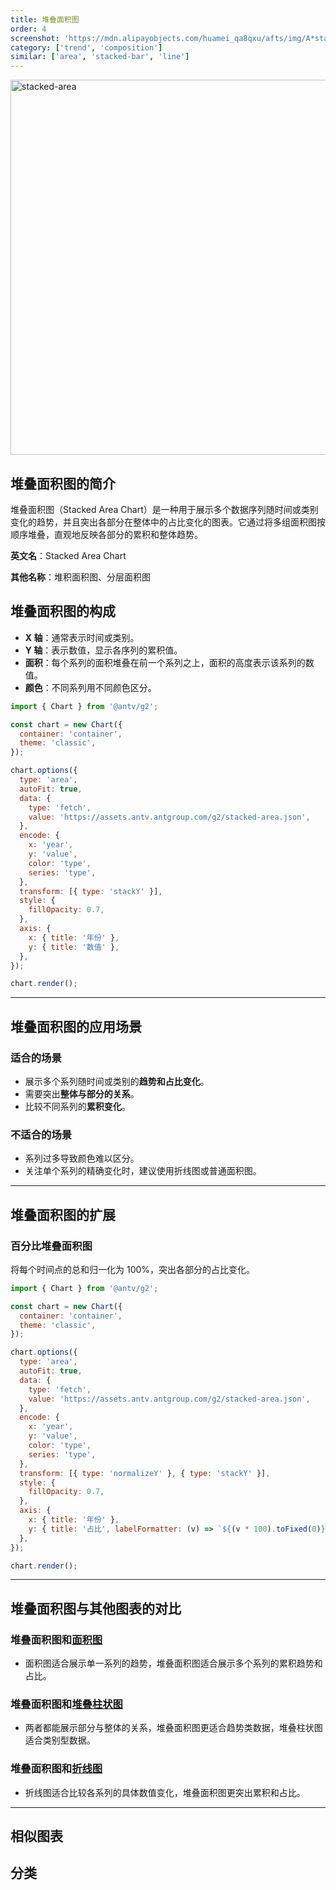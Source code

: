 ```yaml
---
title: 堆叠面积图
order: 4
screenshot: 'https://mdn.alipayobjects.com/huamei_qa8qxu/afts/img/A*stacked-area-demo.png/original'
category: ['trend', 'composition']
similar: ['area', 'stacked-bar', 'line']
---
```


<img alt="stacked-area" src="https://mdn.alipayobjects.com/huamei_qa8qxu/afts/img/A*stacked-area-demo.png/original" width=600/>

## 堆叠面积图的简介

堆叠面积图（Stacked Area Chart）是一种用于展示多个数据序列随时间或类别变化的趋势，并且突出各部分在整体中的占比变化的图表。它通过将多组面积图按顺序堆叠，直观地反映各部分的累积和整体趋势。

**英文名**：Stacked Area Chart

**其他名称**：堆积面积图、分层面积图

## 堆叠面积图的构成

- **X 轴**：通常表示时间或类别。
- **Y 轴**：表示数值，显示各序列的累积值。
- **面积**：每个系列的面积堆叠在前一个系列之上，面积的高度表示该系列的数值。
- **颜色**：不同系列用不同颜色区分。

```js | ob { autoMount: true }
import { Chart } from '@antv/g2';

const chart = new Chart({
  container: 'container',
  theme: 'classic',
});

chart.options({
  type: 'area',
  autoFit: true,
  data: {
    type: 'fetch',
    value: 'https://assets.antv.antgroup.com/g2/stacked-area.json',
  },
  encode: {
    x: 'year',
    y: 'value',
    color: 'type',
    series: 'type',
  },
  transform: [{ type: 'stackY' }],
  style: {
    fillOpacity: 0.7,
  },
  axis: {
    x: { title: '年份' },
    y: { title: '数值' },
  },
});

chart.render();
```

---

## 堆叠面积图的应用场景

### 适合的场景

- 展示多个系列随时间或类别的**趋势和占比变化**。
- 需要突出**整体与部分的关系**。
- 比较不同系列的**累积变化**。

### 不适合的场景

- 系列过多导致颜色难以区分。
- 关注单个系列的精确变化时，建议使用折线图或普通面积图。

---

## 堆叠面积图的扩展

### 百分比堆叠面积图

将每个时间点的总和归一化为 100%，突出各部分的占比变化。

```js | ob { autoMount: true }
import { Chart } from '@antv/g2';

const chart = new Chart({
  container: 'container',
  theme: 'classic',
});

chart.options({
  type: 'area',
  autoFit: true,
  data: {
    type: 'fetch',
    value: 'https://assets.antv.antgroup.com/g2/stacked-area.json',
  },
  encode: {
    x: 'year',
    y: 'value',
    color: 'type',
    series: 'type',
  },
  transform: [{ type: 'normalizeY' }, { type: 'stackY' }],
  style: {
    fillOpacity: 0.7,
  },
  axis: {
    x: { title: '年份' },
    y: { title: '占比', labelFormatter: (v) => `${(v * 100).toFixed(0)}%` },
  },
});

chart.render();
```

---

## 堆叠面积图与其他图表的对比

### 堆叠面积图和[面积图](/charts/area)

- 面积图适合展示单一系列的趋势，堆叠面积图适合展示多个系列的累积趋势和占比。

### 堆叠面积图和[堆叠柱状图](/charts/stacked-bar)

- 两者都能展示部分与整体的关系，堆叠面积图更适合趋势类数据，堆叠柱状图适合类别型数据。

### 堆叠面积图和[折线图](/charts/line)

- 折线图适合比较各系列的具体数值变化，堆叠面积图更突出累积和占比。

---

## 相似图表

<code src="./demos/list-card.tsx"></code>

## 分类

<code src="./demos/list-category.tsx"></code>